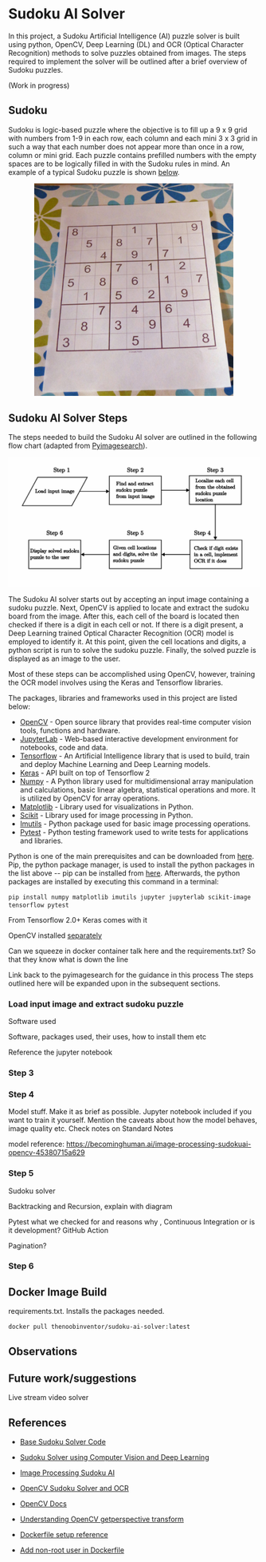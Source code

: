 # Sudoku AI Solver

In this project, a Sudoku Artificial Intelligence (AI) puzzle solver is built using python, OpenCV, Deep Learning (DL) and OCR (Optical Character Recognition) methods to solve puzzles obtained from images. The steps required to implement the solver will be outlined after a brief overview of Sudoku puzzles.

(Work in progress)

## Sudoku
Sudoku is logic-based puzzle where the objective is to fill up a 9 x 9 grid with numbers from 1-9 in each row, each column and each mini 3 x 3 grid in such a way that each number does not appear more than once in a row, column or mini grid. Each puzzle contains prefilled numbers with the empty spaces are to be logically filled in with the Sudoku rules in mind. An example of a typical Sudoku puzzle is shown [below](https://aakashjhawar.medium.com/sudoku-solver-using-opencv-and-dl-part-1-490f08701179).

<p align='center'>
    <img src='images/sudoku2.jpg' width=400>
</p>

## Sudoku AI Solver Steps

The steps needed to build the Sudoku AI solver are outlined in the following flow chart (adapted from [Pyimagesearch](https://pyimagesearch.com/2020/08/10/opencv-sudoku-solver-and-ocr/)).

<p align='center'>
    <img src='images/sudoku_ai_steps.jpg' width=800>
</p>

The Sudoku AI solver starts out by accepting an input image containing a sudoku puzzle. Next, OpenCV is applied to locate and extract the sudoku board from the image. After this, each cell of the board is located then checked if there is a digit in each cell or not. If there is a digit present, a Deep Learning trained Optical Character Recognition (OCR) model is employed to identify it. At this point, given the cell locations and digits, a python script is run to solve the sudoku puzzle. Finally, the solved puzzle is displayed as an image to the user.

Most of these steps can be accomplished using OpenCV, however, training the OCR model involves using the Keras and Tensorflow libraries. 

The packages, libraries and frameworks used in this project are listed below:

- [OpenCV](https://opencv.org/) - Open source library that provides real-time computer vision tools, functions and hardware.
- [JupyterLab](https://jupyter.org/) - Web-based interactive development environment for notebooks, code and data.
- [Tensorflow](https://www.tensorflow.org/) - An Artificial Intelligence library that is used to build, train and deploy Machine Learning and Deep Learning models.
- [Keras](https://keras.io/) - API built on top of Tensorflow 2
- [Numpy](https://numpy.org/doc/stable/index.html) - A Python library used for multidimensional array manipulation and calculations, basic linear algebra, statistical operations and more. It is utilized by OpenCV for array operations. 
- [Matplotlib](https://matplotlib.org/) - Library used for visualizations in Python.
- [Scikit](https://scikit-image.org/) - Library used for image processing in Python.
- [Imutils](https://pypi.org/project/imutils/) - Python package used for basic image processing operations.
- [Pytest](https://docs.pytest.org/en/7.1.x/) - Python testing framework used to write tests for applications and libraries.

Python is one of the main prerequisites and can be downloaded from [here](https://www.python.org/downloads/). Pip, the python package manager, is used to install the python packages in the list above -- pip can be installed from [here](https://pip.pypa.io/en/stable/installation/). Afterwards, the python packages are installed by executing this command in a terminal:

```
pip install numpy matplotlib imutils jupyter jupyterlab scikit-image tensorflow pytest
```
From Tensorflow 2.0+ Keras comes with it

OpenCV installed [separately](https://docs.opencv.org/4.x/da/df6/tutorial_py_table_of_contents_setup.html)

Can we squeeze in docker container talk here and the requirements.txt? So that they know what is down the line

Link back to the pyimagesearch for the guidance in this process
The steps outlined here will be expanded upon in the subsequent sections.

### Load input image and extract sudoku puzzle
Software used

Software, packages used, their uses, how to install them etc

Reference the jupyter notebook

### Step 3


### Step 4

Model stuff. Make it as brief as possible. Jupyter notebook included if you want to train it yourself. Mention the caveats about how the model behaves, image quality etc. Check notes on Standard Notes

model reference: https://becominghuman.ai/image-processing-sudokuai-opencv-45380715a629

### Step 5

Sudoku solver

Backtracking and Recursion, explain with diagram

Pytest what we checked for and reasons why , Continuous Integration or is it development? GitHub Action

Pagination?

### Step 6

## Docker Image Build
requirements.txt. Installs the packages needed. 

```
docker pull thenoobinventor/sudoku-ai-solver:latest
```


## Observations


## Future work/suggestions
Live stream video solver

## References

- [Base Sudoku Solver Code](https://www.youtube.com/watch?v=tvP_FZ-D9Ng)

- [Sudoku Solver using Computer Vision and Deep Learning](https://aakashjhawar.medium.com/sudoku-solver-using-opencv-and-dl-part-1-490f08701179)

- [Image Processing Sudoku AI](https://becominghuman.ai/image-processing-sudokuai-opencv-45380715a629)

- [OpenCV Sudoku Solver and OCR](https://pyimagesearch.com/2020/08/10/opencv-sudoku-solver-and-ocr/)

- [OpenCV Docs](https://docs.opencv.org/4.x/d1/dfb/intro.html)
 
- [Understanding OpenCV getperspective transform](https://theailearner.com/tag/cv2-getperspectivetransform/)

- [Dockerfile setup reference](https://github.com/elehcimd/jupyter-opencv)
 
- [Add non-root user in Dockerfile](https://code.visualstudio.com/remote/advancedcontainers/add-nonroot-user)

